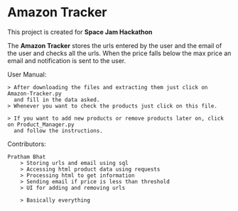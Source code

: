 # Amazon Tracker
This project is created for <b>Space Jam Hackathon</b>

The <b>Amazon Tracker</b> stores the urls entered by the user and the email of the user and checks all the urls.
When the price falls below the max price an email and notification is sent to the user.

User Manual:

    > After downloading the files and extracting them just click on Amazon-Tracker.py
      and fill in the data asked.
    > Whenever you want to check the products just click on this file.

    > If you want to add new products or remove products later on, click on Product_Manager.py
      and follow the instructions.

Contributors:

    Pratham Bhat
        > Storing urls and email using sql
        > Accessing html product data using requests
        > Processing html to get information
        > Sending email if price is less than threshold
        > UI for adding and removing urls

        > Basically everything